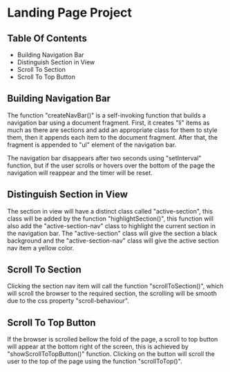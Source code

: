 # Landing Page Project
## Table Of Contents 
- Building Navigation Bar
- Distinguish Section in View
- Scroll To Section
- Scroll To Top Button

## Building Navigation Bar

The function "createNavBar()" is a self-invoking function that builds a navigation bar using a document fragment. First, it creates "li" items as much as there are sections and add an appropriate class for them to style them, then it appends each item to the document fragment. After that, the fragment is appended to "ul" element of the navigation bar.

The navigation bar disappears after two seconds using "setInterval" function, but if the user scrolls or hovers over the bottom of the page the navigation will reappear and the timer will be reset.

## Distinguish Section in View

The section in view will have a distinct class called "active-section", this class will be added by the function "highlightSection()", this function will also add the "active-section-nav" class to highlight the current section in the navigation bar. The "active-section" class will give the section a black background and the "active-section-nav" class will give the active section nav item a yellow color.

## Scroll To Section

Clicking the section nav item will call the function "scrollToSection()", which will scroll
the browser to the required section, the scrolling will be smooth due to the css property "scroll-behaviour".

## Scroll To Top Button

If the browser is scrolled bellow the fold of the page, a scroll to top button will appear at the bottom right of the screen, this is achieved by "showScrollToTopButton()" function.
Clicking on the button will scroll the user to the top of the page using the function "scrollToTop()".